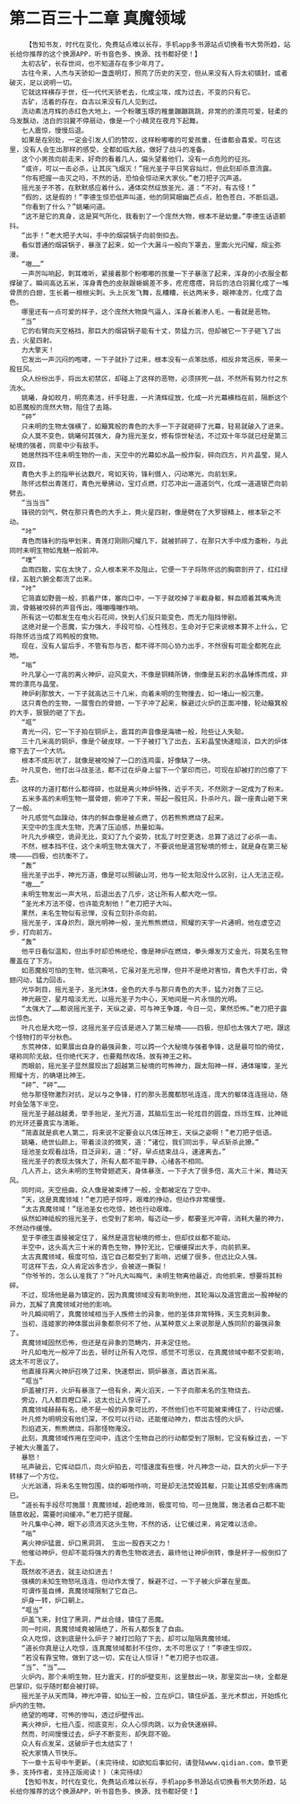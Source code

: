 # 第二百三十二章 真魔领域
        【告知书友，时代在变化，免费站点难以长存，手机app多书源站点切换看书大势所趋，站长给你推荐的这个换源APP，听书音色多、换源、找书都好使！】
       太初古矿，长存世间，也不知道存在多少年月了。
       古往今来，人杰与天骄如一盏盏明灯，照亮了历史的天空，但从来没有人将太初镇封，或者破灭，足以说明一切。
       它就这样横存于世，任一代代天骄老去，化成尘埃，成为过去，不变的只有它。
       古矿，活着的存在，自古以来没有几人见到过。
       流动素洁月辉的赤红色大地上，一个粉雕玉琢的稚童蹦蹦跳跳，非常的的漂亮可爱，轻柔的乌发飘动，洁白的羽翼不停扇动，像是一个小精灵在夜月下起舞。
       七人震惊，慢慢后退。
       如果是在别处，一定会引发人们的赞叹，这样粉嘟嘟的可爱孩童，任谁都会喜爱。可在这里，没有人会生出那样的感受，全都如临大敌，做好了战斗的准备。
       这个小男孩向前走来，好奇的看着几人，偏头望着他们，没有一点危险的征兆。
       “或许，可以一击必杀，让其灰飞烟灭！”摇光圣子平日笑容灿烂，但此刻却杀意流露。
       “你有把握一击灭之吗，不然的话，恐怕会惊动来大家伙。”老刀把子沉声道。
       摇光圣子不答，在默默感应着什么，通体突然绽放圣光，道：“不对，有古怪！”
       “假的，这是假的！”李德生惊恐低声叫道，他的阴冥眼幽芒点点，脸色苍白，不断后退。
       “你看到了什么？”姚曦问道。
       “这不是它的真身，这是冥气所化，我看到了一个庞然大物，根本不是幼童。”李德生话语颤抖。
       “出手！”老大把子大叫，手中的烟袋锅子向前倒扣去。
       看似普通的烟袋锅子，暴涨了起来，如一个大漏斗一般向下罩去，里面火光闪耀，烟尘弥漫。
       “嗷……”
       一声厉叫响起，刺耳难听，紧接着那个粉嘟嘟的孩童一下子暴涨了起来，浑身的小衣服全都撑破了。瞬间高达五米，浑身青色的皮肤跟蜥蜴差不多，疙疙瘩瘩，背后的洁白羽翼化成了一堆骨质的白翅，生长着一根根尖刺。头上灰发飞舞，乱糟糟，长达两米多，眼神凌厉，化成了血色。
       哪里还有一点可爱的样子，这个庞然大物戾气逼人，浑身长着渗人毛，一看就是恶物。
       “当”
       它的右臂向天空格挡，那巨大的烟袋锅子能有十丈，势猛力沉，但却被它一下子砸飞了出去，火星四射。
       力大擎天！
       它发出一声沉闷的咆哮，一下子就扑了过来，根本没有一点笨拙感，相反非常迅疾，带来一股狂风。
       众人纷纷出手，将出太初禁区，却碰上了这样的恶物，必须拼死一战，不然所有努力付之东流水。
       姚曦，身如皎月，明亮素洁，纤手轻震，一片清辉绽放，化成一片光幕横档在前，隔断这个如恶魔般的庞然大物，阻住了去路。
       “砰”
       只未明的生物太强横了，如簸箕般的青色的大手一下子就砸碎了光幕，轻易就破入了进来。
       众人莫不变色，姚曦何其强大，身为摇光圣女，修有惊世秘法，不过双十年华就已经是第三秘境的强者，同辈中少有敌手。
       她居然挡不住未明生物的一击，天空中的光幕如水晶一般炸裂，碎向四方，片片晶莹，晃人双目。
       青色大手上的指甲长达数尺，弯如天钩，锋利慑人，闪动寒光，向前划来。
       陈怀远祭出青莲灯，青色光晕拂动，宝灯点燃，灯芯冲出一道道剑气，化成一道道银芒向前劈去。
       “当当当”
       锋锐的剑气，劈在那只青色的大手上，竟火星四射，像是劈在了大罗银精上，根本斩之不动。
       “咔”
       青色而锋利的指甲划来，青莲灯刚刚闪耀几下，就被抓碎了，在那只大手中成为齑粉，与此同时未明生物如鬼魅一般前冲。
       “噗”
       血雨四散，实在太快了，众人根本来不及阻止，它便一下子将陈怀远的胸廓剖开了，红红绿绿，五脏六腑全都流了出来。
       “咔”
       它简直如野兽一般，抓着尸体，塞向口中，一下子就咬掉了半截身躯，鲜血顺着其嘴角流淌，骨骼被咬碎的声音传出，嘎嘣嘎嘣作响。
       所有这一切都发生在电火石花间，快到人们反只能变色，而无力阻挡惨剧。
       这绝对是一个恶魔，实力强大，手段可怕，心性残忍，生命对于它来说根本算不上什么，它将陈怀远当成了鸡鸭般的食物。
       现在，没有人留后手，不管有怨与否，都不得不同心协力出手，不然很有可能全都死在此地。
       “嗡”
       叶凡掌心一寸高的离火神炉，迎风变大，不像是铜精所铸，倒像是五彩的水晶锤炼而成，非常的漂亮与晶莹。
       神炉刹那放大，一下子就高达三十几米，向着未明的生物撞去，如一堵山一般沉重。
       这只青色的生物，一展雪白的骨翅，一下子冲了起来，躲避过火炉的正面冲撞，轮动簸箕般的大手，狠狠的砸了下去。
       “哐”
       青光一闪，它一下子拍在铜炉上，震耳的声音像是海啸一般，险些让人失聪。
       三十几米高的铜炉，像是个破皮球，一下子被打飞了出去，五彩晶莹快速暗淡，巨大的炉体瘪下去了一个大坑。
       根本不成形状了，就像是被咬掉了一口的连鸡蛋，好像缺了一块。
       叶凡变色，他打出斗战圣法，都不过在炉身上留下一个掌印而已，可现在却被打的凹瘪了下去。
       这样的力道打都什么都得碎，也就是离火神炉特殊，近乎不灭，不然刚才一定成为了粉末。
       五米多高的未明生物一展骨翅，俯冲了下来，带起一股狂风，扑杀叶凡，跟一座青山砸下来了一般。
       叶凡感觉气血躁动，体内的鲜血像是被点燃了，仿若熊熊燃烧了起来。
       天空中的生庞大生物，充满了压迫感，热量如海。
       叶凡九步横空，诡异无比，变幻了九个姿势，扰乱了时空更迭，总算了逃过了必杀一击。
       不然，根本挡不住，这个未明生物太强大了，不要说他是道宫秘境的修士，就是身在第三秘境————四极，也抗衡不了。
       “轰”
       摇光圣子出手，神光万道，像是可以照破山河，他与一轮太阳没什么区别，让人无法正视。
       “嗷……”
       未明生物发出一声大吼，后退出去了几步，这让所有人都大吃一惊。
       “圣光术万法不侵，也许能克制他！”老刀把子大叫。
       果然，未名生物似有忌惮，没有立刻扑杀向前。
       摇光圣子，浑身炽烈，跟光明神一般，圣光熊熊燃烧，照耀的天宇一片通明，他在虚空迈步，打向前方。
       “轰”
       他平日看似温和，但出手时却恐怖绝伦，像是神炉在燃烧，拳头爆发万丈金光，将莫名生物覆盖在了下方。
       如恶魔般可怕的生物，低沉嘶吼，它虽对圣光忌惮，但并不是绝对害怕，青色大手打出，骨翅闪动，猛力回击。
       光华刺目，摇光圣子，圣光沐体，金色的大手与那只青色的大手，猛力对轰了三记。
       神光蔽空，星月暗淡无光，以摇光圣子为中心，天地间是一片永恒的光明。
       “太强大了……都说摇光圣子，天纵之姿，可与神王争雄，今日一见，果然恐怖。”老刀把子露出惊色。
       叶凡也是大吃一惊，这摇光圣子应该是进入了第三秘境————四极，但却也太强大了吧，跟这个怪物打的平分秋色。
       东荒神体，如果展出自身的最强异象，可以跨一个大秘境与强者争锋，这是最可怕的倚仗，堪称同阶无敌，任你绝代天才，也要黯然收场，故有神王之称。
       而眼前，摇光圣子显然展现出了超越第三秘境的可怖神力，跟太阳神一样，通体璀璨，圣光照耀十方，的确堪比神王。
       “砰”、“砰”……
       他与那怪物激烈对抗，足以与之争锋，打的那头恶魔都怒吼连连，庞大的躯体连连摇动，随时会坠落下半空。
       摇光圣子越战越勇，举手抬足，圣光万道，其脑后生出一轮炫目的圆盘，烁烁生辉，比神祗的光环还要真实与清晰。
       “简直就是疯老人第二，将来说不定要会以凡体压神王，天纵之姿啊！”老刀把子低语。
       姚曦，绝世仙颜上，带着淡淡的微笑，道：“诸位，我们同出手，早点斩杀此獠。”
       瑶池圣女观看战场，目泛异彩，道：“好，早点结束战斗，速速离去。”
       摇光圣子的表现太强大了，所有人都不能平静，心绪各不相同。
       几人齐上，这头未明的生物骨翅遮天，身体暴涨，一下子大了很多倍，高大三十米，舞动天风。
       同时间，天空扭曲，众人像是被束缚了一般，全都被定在了空中。
       “天，这是真魔领域！”老刀把子惊呼，艰难的挣动，但动作非常缓慢。
       “太古真魔领域！”瑶池圣女也吃惊，她也行动艰难。
       纵然如神祗般的摇光圣子，也受到了影响，每迈动一步，都要圣光冲霄，消耗大量的神力，不然动作缓慢。
       至于李德生直接被定住了，虽然是道宫秘境的修士，但却纹丝都不能动。
       半空中，这头高大三十米的青色生物，狰狞无比，它缓缓探出大手，向前抓来。
       太古真魔领域，极度可怕，连它自己都受到了影响，迟缓了很多，但远比众人强。
       可这样下去，众人肯定凶多吉少，会被逐一撕裂！
       “你爷爷的，怎么认准我了？”叶凡大叫晦气，未明生物离他最近，向他抓来，想要将其粉碎。
       不过，现场他是最为镇定的，因为真魔领域没有影响到他，其轮海以及道宫震出一股神秘的异力，瓦解了真魔领域对他的影响。
       叶凡瞬间明了，真魔领域相当于人族修士的异象，他的圣体非常特殊，天生克制异象。
       当初，连姬家的神体展出异象都奈何不了他，从某种意义上来说那是人族同阶的最强异象了。
       真魔领域固然恐怖，但还是在异象的范畴内，并未定住他。
       叶凡如电光一般冲了出去，顿时让所有人吃惊，感觉不可思议，在真魔领域中都不受影响，这太不可思议了。
       他直接将离火神炉召唤了过来，快速祭出，铜炉暴涨，直达百米高。
       “哐当”
       炉盖被打开，火炉有暴涨了一倍有余，离火滔天，一下子向那未名的生物烧去。
       旁边，几人都目瞪口呆，这太也让人惊讶了。
       真魔领域赫赫有名，绝不是一般的异象可比的，不然他们也不可能被束缚住了，行动迟缓。
       叶凡修为明明没有他们深，不仅可以行动，还能催动神力，祭出古怪的火炉。
       烈焰遮天，熊熊燃烧，将那怪物淹没。
       此刻，真魔领域作用在空间中，连这个生物自己的行动都受到了限制，它没有躲过去，一下子被大火覆盖了。
       暴怒！
       吼声破云，它挥动巨爪，向火炉拍去，可惜速度有些慢，叶凡神念一动，巨大的火炉一下子转移了一个方位。
       火光汹涌，将未名生物包围，烧的噼啪作响，可是却无法焚毁其躯，只能让其感受到疼痛而已。
       “道长有手段尽可施展！真魔领域，超绝难测，极度可怕，可一旦施展，施法者自己都不能随意收起，需要时间缓冲。”老刀把子提醒。
       叶凡集中心神，眼下必须消灭这头生物，不然的话，让它缓过来，肯定难以活命。
       “嗡”
       离火神炉猛震，炉口黑洞洞， 生出一股吞天之力！
       他催动神炉，但却不能将强大的青色生物收进去，最终他让神炉倒转，像是杯子一般倒扣了下去。
       既然收不进去，就主动扣进去！
       强横的未知生物怒吼连连，但动作太慢了，躲避不过，一下子被火炉罩在里面。
       可谓作茧自缚，真魔领域限制了它自己。
       炉身一转，炉口朝上。
       “哐当”
       炉盖飞来，封住了黑洞，严丝合缝，镇住了恶魔。
       同一时间，真魔领域竟被隔绝了，所有人都恢复了自由。
       众人吃惊，这到底是什么炉子？被打凹陷了下去，却可以阻隔真魔领域。
       “道长你真是让人吃惊，连真魔领域都封不住你，太不可思议了！”李德生惊叹。
       “若没有靠宝物，做到了这一切，实在让人惊讶！”老刀把子也叹道。
       “当”、“当”……
       火炉内，那个未明生物，狂力震天，打的炉壁变形，这里鼓出一块，那里突出一块，全都是巴掌印，似乎随时都会被打碎。
       摇光圣子从天而降，神光冲霄，如仙王一般，立在炉口，镇住炉盖，圣光术祭出，开始炼化炉内的生物。
       绝望的咆哮，可怖的惨叫，透过炉壁传出。
       离火神炉，七扭八歪，彻底变形，众人心惊肉跳，以为会快速崩碎。
       然而，时间慢慢过去，炉子不断变形，却失踪不毁。
       众人有点发呆，这破炉子也太结实了！
       祝大家情人节快乐。
       下一章十五号中午更新。(未完待续，如欲知后事如何，请登陆www.qidian.com，章节更多，支持作者，支持正版阅读！)（未完待续）
       【告知书友，时代在变化，免费站点难以长存，手机app多书源站点切换看书大势所趋，站长给你推荐的这个换源APP，听书音色多、换源、找书都好使！】
